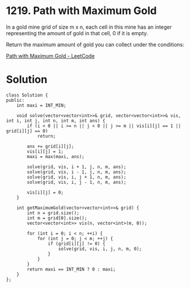# 1219. Path with Maximum Gold

In a gold mine grid of size m x n, each cell in this mine has an integer representing the amount of gold in that cell, 0 if it is empty.

Return the maximum amount of gold you can collect under the conditions:

[Path with Maximum Gold - LeetCode](https://leetcode.com/problems/path-with-maximum-gold/)

# Solution

```
class Solution {
public:
    int maxi = INT_MIN;

    void solve(vector<vector<int>>& grid, vector<vector<int>>& vis, int i, int j, int n, int m, int ans) {
        if (i < 0 || i >= n || j < 0 || j >= m || vis[i][j] == 1 || grid[i][j] == 0)
            return;

        ans += grid[i][j];
        vis[i][j] = 1;
        maxi = max(maxi, ans);

        solve(grid, vis, i + 1, j, n, m, ans);
        solve(grid, vis, i - 1, j, n, m, ans);
        solve(grid, vis, i, j + 1, n, m, ans);
        solve(grid, vis, i, j - 1, n, m, ans);

        vis[i][j] = 0;
    }

    int getMaximumGold(vector<vector<int>>& grid) {
        int n = grid.size();
        int m = grid[0].size();
        vector<vector<int>> vis(n, vector<int>(m, 0));

        for (int i = 0; i < n; ++i) {
            for (int j = 0; j < m; ++j) {
                if (grid[i][j] != 0) {
                    solve(grid, vis, i, j, n, m, 0);
                }
            }
        }
        return maxi == INT_MIN ? 0 : maxi;
    }
};

```